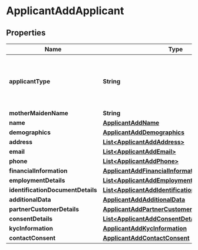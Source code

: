 # ApplicantAddApplicant

## Properties
Name | Type | Description | Notes
------------ | ------------- | ------------- | -------------
**applicantType** | **String** | Type of an applicant.This is a reference data field.Please use /utilities/referenceData/{applicantType} resource to get valid values of this field with descriptions. You can use the fieldname as the referenceCode parameter to retrieve the values. | 
**motherMaidenName** | **String** | Mothers maiden name |  [optional]
**name** | [**ApplicantAddName**](ApplicantAddName.md) |  | 
**demographics** | [**ApplicantAddDemographics**](ApplicantAddDemographics.md) |  |  [optional]
**address** | [**List&lt;ApplicantAddAddress&gt;**](ApplicantAddAddress.md) |  |  [optional]
**email** | [**List&lt;ApplicantAddEmail&gt;**](ApplicantAddEmail.md) |  |  [optional]
**phone** | [**List&lt;ApplicantAddPhone&gt;**](ApplicantAddPhone.md) |  |  [optional]
**financialInformation** | [**ApplicantAddFinancialInformation**](ApplicantAddFinancialInformation.md) |  |  [optional]
**employmentDetails** | [**List&lt;ApplicantAddEmploymentDetails&gt;**](ApplicantAddEmploymentDetails.md) |  |  [optional]
**identificationDocumentDetails** | [**List&lt;ApplicantAddIdentificationDocumentDetails&gt;**](ApplicantAddIdentificationDocumentDetails.md) |  |  [optional]
**additionalData** | [**ApplicantAddAdditionalData**](ApplicantAddAdditionalData.md) |  |  [optional]
**partnerCustomerDetails** | [**ApplicantAddPartnerCustomerDetails**](ApplicantAddPartnerCustomerDetails.md) |  |  [optional]
**consentDetails** | [**List&lt;ApplicantAddConsentDetails&gt;**](ApplicantAddConsentDetails.md) |  |  [optional]
**kycInformation** | [**ApplicantAddKycInformation**](ApplicantAddKycInformation.md) |  |  [optional]
**contactConsent** | [**ApplicantAddContactConsent**](ApplicantAddContactConsent.md) |  |  [optional]
